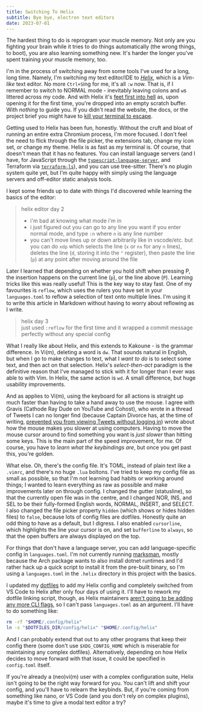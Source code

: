 ```yaml
---
title: Switching To Helix
subtitle: Bye bye, electron text editors
date: 2023-07-01
---
```


The hardest thing to do is reprogram your muscle memory. Not only are you
fighting your brain while it tries to do things automatically (the wrong things,
to boot), you are also learning something new. It's harder the longer you've
spent training your muscle memory, too.

I'm in the process of switching away from some tools I've used for a long,
long time. Namely, I'm switching my text editor/IDE to [_Helix_][0], which is
a _Vim-like_ text editor. No more `Ctrl+S`ing for me, it's all `:w` now. That
is, if I remember to switch to NORMAL mode - inevitably leaving colons and `w`s
littered across my code. And with Helix it's [feet first into hell][1] as, upon
opening it for the first time, you're dropped into an empty scratch buffer. With
_nothing_ to guide you. If you didn't read the website, the docs, or the project
brief you might have to [kill your terminal to escape][2].

Getting used to Helix has been fun, honestly. Without the cruft and bloat of
running an entire extra Chromium process, I'm more focused. I don't feel the
need to flick through the file picker, the extensions tab, change my icon set,
or change my theme. Helix is as fast as my terminal is. Of course, that doesn't
mean that it has no features. You can install language servers (and I have, for
JavaScript through the [`typescript-language-server`][3], and Terraform via
[`terraform-ls`][4]), and you can use tree-sitter. There's no plugin system
quite yet, but I'm quite happy with simply using the language servers and
off-editor static analysis tools.

I kept some friends up to date with things I'd discovered while learning the
basics of the editor:

> helix editor day 2
>
> - i'm bad at knowing what mode i'm in
> - i just figured out you can go to any line you want if you enter normal mode,
>   and type `:n` where `n` is any line number
> - you can't move lines up or down arbitrarily like in vscode/etc. but you can
>   do `xdp` which selects the line (`x` or `nx` for any `n` lines), deletes the
>   line (`d`, storing it into the `"` register), then paste the line (`p`) at
>   any point after moving around the file

Later I learned that depending on whether you hold shift when pressing P,
the insertion happens on the current line (`p`), or the line above (`P`).
Learning tricks like this was really useful! This is the key way to stay fast.
One of my favourites is `reflow`, which uses the rulers you have set in your
`languages.toml` to reflow a selection of text onto multiple lines. I'm using
it to write this article in Markdown without having to worry about reflowing as
I write.

> helix day 3  
> just used `:reflow` for the first time and it wrapped a commit message
> perfectly without any special config

What I really like about Helix, and this extends to Kakoune - is the grammar
difference. In Vi(m), deleting a word is `dw`. That sounds natural in English,
but when I go to make changes to text, what I _want to do_ is to select some
text, and then act on that selection. Helix's _select-then-act_ paradigm is
the definitive reason that I've managed to stick with it for longer than I ever
was able to with Vim. In Helix, the same action is `wd`. A small difference,
but huge usability improvements.

And as applies to Vi(m), using the keyboard for all actions is straight up much
faster than having to take a hand away to use the mouse. I agree with Gravis
(Cathode Ray Dude on YouTube and Cohost), who wrote in a thread of Tweets I can
no longer find (because Captain Divorce has, at the time of writing, [prevented
you from viewing Tweets without logging in][5]) wrote about how the mouse makes
you slower at using computers. Having to move the mouse cursor around to find
something you want is _just slower_ than hitting some keys. This is the main
part of the speed improvement, for me. Of course, you have to _learn what the
keybindings are_, but once you get past this, you're golden.

What else. Oh, there's the config file. It's TOML, instead of plain text like
a `.vimrc`, and there's no huge `.lua` boltons. I've tried to keep my config
file as small as possible, so that I'm not learning bad habits or working around
things; I wanted to learn everything as raw as possible and make improvements
later on through config. I changed the gutter (statusline), so that the
currently open file was in the centre, and I changed NOR, INS, and SEL to be
their fully-formed English words, NORMAL, INSERT, and SELECT. I also changed the
file picker property `hidden` (which shows or hides hidden files) to `false`,
because lots of config files are dotfiles. Honestly quite an odd thing to have
as a default, but I digress. I also enabled `cursorline`, which highlights
the line your cursor is on, and set `bufferline` to `always`, so that the open
buffers are always displayed on the top.

For things that don't have a language server, you can add language-specific
config in `languages.toml`. I'm not currently running [marksman][6], mostly
because the Arch package wants to also install dotnet runtimes and I'd rather
hack up a quick script to install it from the pre-built binary, so I'm using
a `languages.toml` in the `.helix` directory in this project with the basics.

I updated my [dotfiles][7] to add my Helix config and completely switched
from VS Code to Helix after only four days of using it. I'll have to rework my
dotfile linking script, though, as Helix maintainers [aren't going to be adding
any more CLI flags][8], so I can't pass `languages.toml` as an argument. I'll
have to do something like:

```sh
rm -rf "$HOME/.config/helix"
ln -s "$DOTFILES_DIR/config/helix" "$HOME/.config/helix"
```

And I can probably extend that out to any other programs that keep their config
there (some don't use `$XDG_CONFIG_HOME` which is miserable for maintaining any
complex dotfiles). Alternatively, depending on how Helix decides to move forward
with that issue, it could be specified in `config.toml` itself.

If you're already a (neo)vi(m) user with a complex configuration suite, Helix
isn't going to be the right way forward for you. You can't lift and shift your
config, and you'll have to relearn the keybinds. But, if you're coming from
something like nano, or VS Code (and you don't rely on complex plugins), maybe
it's time to give a modal text editor a try?

[0]: https://helix-editor.com/
[1]: https://www.youtube.com/watch?v=yWh9l8RSkPk
[2]: https://github.com/hakluke/how-to-exit-vim/blob/master/README.md
[3]: https://github.com/typescript-language-server/typescript-language-server
[4]: https://github.com/hashicorp/terraform-ls
[5]: https://www.theverge.com/2023/6/30/23779764/twitter-blocks-unregistered-users-account-tweets
[6]: https://github.com/artempyanykh/marksman
[7]: https://github.com/amberstarlight/.dotfiles
[8]: https://github.com/helix-editor/helix/issues/7102#issuecomment-1563907532
